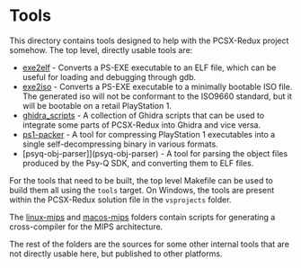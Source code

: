 # Tools

This directory contains tools designed to help with the PCSX-Redux project somehow. The top level, directly usable tools are:

* [exe2elf](exe2elf) - Converts a PS-EXE executable to an ELF file, which can be useful for loading and debugging through gdb.
* [exe2iso](exe2iso) - Converts a PS-EXE executable to a minimally bootable ISO file. The generated iso will not be conformant to the ISO9660 standard, but it will be bootable on a retail PlayStation 1.
* [ghidra_scripts](ghidra_scripts) - A collection of Ghidra scripts that can be used to integrate some parts of PCSX-Redux into Ghidra and vice versa.
* [ps1-packer](ps1-packer) - A tool for compressing PlayStation 1 executables into a single self-decompressing binary in various formats.
* [psyq-obj-parser]](psyq-obj-parser) - A tool for parsing the object files produced by the Psy-Q SDK, and converting them to ELF files.

For the tools that need to be built, the top level Makefile can be used to build them all using the `tools` target. On Windows, the tools are present within the PCSX-Redux solution file in the `vsprojects` folder.

The [linux-mips](linux-mips) and [macos-mips](macos-mips) folders contain scripts for generating a cross-compiler for the MIPS architecture.

The rest of the folders are the sources for some other internal tools that are not directly usable here, but published to other platforms.
